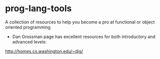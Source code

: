 # prog-lang-tools
A collection of resources to help you become a pro at functional or object oriented programming

- Dan Grossman page has excellent resources for both introductory and advanced levels:

http://homes.cs.washington.edu/~djg/
